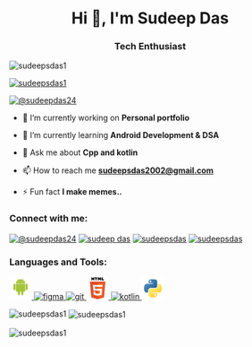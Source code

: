 <h1 align="center">Hi 👋, I'm Sudeep Das</h1>
<h3 align="center">Tech Enthusiast</h3>

<p align="left"> <img src="https://komarev.com/ghpvc/?username=sudeepsdas1&label=Profile%20views&color=0e75b6&style=flat" alt="sudeepsdas1" /> </p>

<p align="left"> <a href="https://github.com/ryo-ma/github-profile-trophy"><img src="https://github-profile-trophy.vercel.app/?username=sudeepsdas1" alt="sudeepsdas1" /></a> </p>

<p align="left"> <a href="https://twitter.com/@sudeepdas24" target="blank"><img src="https://img.shields.io/twitter/follow/@sudeepdas24?logo=twitter&style=for-the-badge" alt="@sudeepdas24" /></a> </p>

- 🔭 I’m currently working on **Personal portfolio**

- 🌱 I’m currently learning **Android Development & DSA**

- 💬 Ask me about **Cpp and kotlin**

- 📫 How to reach me **sudeepsdas2002@gmail.com**

- ⚡ Fun fact **I make memes..**

<h3 align="left">Connect with me:</h3>
<p align="left">
<a href="https://twitter.com/@sudeepdas24" target="blank"><img align="center" src="https://raw.githubusercontent.com/rahuldkjain/github-profile-readme-generator/master/src/images/icons/Social/twitter.svg" alt="@sudeepdas24" height="30" width="40" /></a>
<a href="https://linkedin.com/in/sudeep das" target="blank"><img align="center" src="https://raw.githubusercontent.com/rahuldkjain/github-profile-readme-generator/master/src/images/icons/Social/linked-in-alt.svg" alt="sudeep das" height="30" width="40" /></a>
<a href="https://instagram.com/sudeepsdas" target="blank"><img align="center" src="https://raw.githubusercontent.com/rahuldkjain/github-profile-readme-generator/master/src/images/icons/Social/instagram.svg" alt="sudeepsdas" height="30" width="40" /></a>
<a href="https://www.leetcode.com/sudeepsdas" target="blank"><img align="center" src="https://raw.githubusercontent.com/rahuldkjain/github-profile-readme-generator/master/src/images/icons/Social/leet-code.svg" alt="sudeepsdas" height="30" width="40" /></a>
</p>

<h3 align="left">Languages and Tools:</h3>
<p align="left"> <a href="https://developer.android.com" target="_blank"> <img src="https://raw.githubusercontent.com/devicons/devicon/master/icons/android/android-original-wordmark.svg" alt="android" width="40" height="40"/> </a> <a href="https://babeljs.io/" target="_blank">  <a href="https://www.figma.com/" target="_blank"> <img src="https://www.vectorlogo.zone/logos/figma/figma-icon.svg" alt="figma" width="40" height="40"/> </a> <a href="https://git-scm.com/" target="_blank"> <img src="https://www.vectorlogo.zone/logos/git-scm/git-scm-icon.svg" alt="git" width="40" height="40"/> </a> <a href="https://www.w3.org/html/" target="_blank"> <img src="https://raw.githubusercontent.com/devicons/devicon/master/icons/html5/html5-original-wordmark.svg" alt="html5" width="40" height="40"/> </a> <a href="https://kotlinlang.org" target="_blank"> <img src="https://www.vectorlogo.zone/logos/kotlinlang/kotlinlang-icon.svg" alt="kotlin" width="40" height="40"/> </a> <a href="https://www.python.org" target="_blank"> <img src="https://raw.githubusercontent.com/devicons/devicon/master/icons/python/python-original.svg" alt="python" width="40" height="40"/> </a> </p>

<p><img align="left" src="https://github-readme-stats.vercel.app/api/top-langs?username=sudeepsdas1&show_icons=true&locale=en&layout=compact" alt="sudeepsdas1" /></p>

<p>&nbsp;<img align="center" src="https://github-readme-stats.vercel.app/api?username=sudeepsdas1&show_icons=true&locale=en" alt="sudeepsdas1" /></p>

<p><img align="center" src="https://github-readme-streak-stats.herokuapp.com/?user=sudeepsdas1&" alt="sudeepsdas1" /></p>
